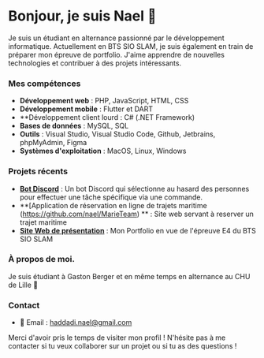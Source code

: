 # Bonjour, je suis Nael 👋

Je suis un étudiant en alternance passionné par le développement informatique. Actuellement en BTS SIO SLAM, je suis également en train de préparer mon épreuve de portfolio. J'aime apprendre de nouvelles technologies et contribuer à des projets intéressants.

### Mes compétences

- **Développement web** : PHP, JavaScript, HTML, CSS
- **Développement mobile** : Flutter et DART
- **Développement client lourd : C# (.NET Framework)
- **Bases de données** : MySQL, SQL
- **Outils** : Visual Studio, Visual Studio Code, Github, Jetbrains, phpMyAdmin, Figma 
- **Systèmes d'exploitation** : MacOS, Linux, Windows

### Projets récents

- **[Bot Discord](https://github.com/nael/BotDiscord)** : Un bot Discord qui sélectionne au hasard des personnes pour effectuer une tâche spécifique via une commande.
- **[Application de réservation en ligne de trajets maritime (https://github.com/nael/MarieTeam) ** : Site web servant à reserver un trajet maritime 
- **[Site Web de présentation](https://github.com/nael/MarieTeam)** : Mon Portfolio en vue de l'épreuve E4 du BTS SIO SLAM

### À propos de moi.
Je suis étudiant à Gaston Berger et en même temps en alternance au CHU de Lille 👋

### Contact

- 📧 Email : [haddadi.nael@gmail.com](mailto:haddadi.nael@gmail.com)

Merci d'avoir pris le temps de visiter mon profil !
N'hésite pas à me contacter si tu veux collaborer sur un projet ou si tu as des questions !

